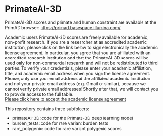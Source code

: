 # PrimateAI-3D

PrimateAI-3D scores and primate and human constraint are available at the PrimAD browser:  https://primad.basespace.illumina.com/


Academic users
PrimateAI-3D scores are freely available for academic, non-profit research. If you are a researcher at an accredited academic institution, please click on the link below to sign electronically the academic license agreement. In particular, you agree that you are affiliated with an accredited research institution and that the PrimateAI-3D scores will be used only for non-commercial research and will not be redistributed to third parties. To verify your credentials, please enter your academic affiliation, title, and academic email address when you sign the license agreement. Please, only use your email address at the affiliated academic institution and not your private email address (e.g. Gmail or similar), because we cannot verify private email addresses! Shortly after that, we will contact you to provide access to the full table.  
[Please click here to accept the academic license agreement](https://illumina2.na1.adobesign.com/public/esignWidget?wid=CBFCIBAA3AAABLblqZhDaZSRjhLd-Jumb12j-ihAbO0vBakcvXgS2MpkFnF_VJXWW4J_DBF5yDTCzOQJ8zrU*)


This repository contains three subfolders:
 - primateAI-3D: code for the Primate-3D deep learning model
 - burden_tests: code for rare variant burden tests
 - rare_polygenic: code for rare variant polygenic scores




